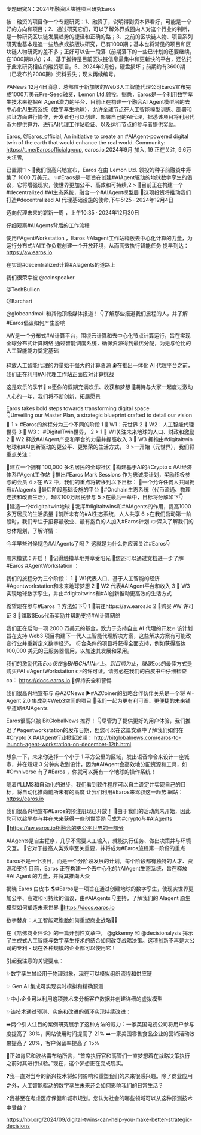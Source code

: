 专题研究N：2024年融资区块链项目研究Earos

按：融资的项目作一个专题研究：1、融资了，说明得到资本界看好，可能是一个好的方向和项目；2、通过研究它们，可以了解外界或圈内人对这个行业的判断，是一种研究区块链发展趋势的捷径和正确的路；3、之前的区块链人物、项目系列研究也基本是追一些热点或按版块研究，已有1000期；基本也将常见的项目和区块链人物研究的差不多；正好可以告一段落（前期落下的一些已计划的还要继续，在1000期以内）；4、基于推特是目前区块链信息最集中和更新快的平台，还依托于此来研究相应的融资项目。5、2024年2月份，硬盘损坏；前期约有3600期（已发布约2000期）资料丢失；现未再续编号。

PANews 12月4日消息，总部位于新加坡的Web3人工智能代理公司Earos宣布完成1000万美元Pre-Seed融资，Lemon Ltd.领投。据悉，Earos是一个利用数字孪生技术来挖掘AI Agent潜力的平台，目前正在构建一个融合AI Agent模型层的去中心化AI生态系统（数字孪生地球），允许全球节点在人工智能模型训练、部署和验证方面进行协作，开发者也可以创建、部署自己的AI代理，据悉该项目将利用代币为提供算力、进行AI代理工作站验证、以及运行节点的参与者提供奖励。

Earos,
@Earos_official,
An initiative to create an #AIAgent-powered digital twin of the earth that would enhance the real world. Community: https://t.me/Earosofficialgroup,
earos.io,2024年9月 加入,
19 正在关注,
9.6万 关注者,


已置顶:1 > 🎉我们很高兴地宣布，Earos 在由 Lemon Ltd. 领投的种子前融资中筹集了 1000 万美元。
💡#Eraos是一项旨在创建#AIAgent驱动的地球数字孪生的倡议，它将增强现实，使世界更加公平、高效和可持续,2 > 🚧目前正在构建一个#decentralized #AI生态系统，融合一个#AIAgent模型层
🚀这项投资将推动我们打造#decentralized AI 代理基础设施的使命,下午5:25 · 2024年12月4日

迈向代理未来的崭新一周
，上午10:35 · 2024年12月30日

仔细观察#AIAgents背后的工作流程

使用#AgentWorkstation
，Earos #AIagent工作站释放去中心化计算的力量，为运行分布式#AI工作负载创建一个开放环境，从而高效执行智能任务
提早到达： https://aw.earos.io

在实现#decentralized计算#AIagents的道路上

我们很荣幸被
@coinspeaker
 
@TechBullion
 
@Barchart
 
@globeandmail
和其他顶级媒体报道！
👇了解那些报道我们旅程的人，并了解#Earos倡议如何产生影响

AW是一个分布式#AI计算平台，围绕云计算和去中心化节点计算运行，旨在实现全球分布式计算网络
通过智能调度系统，确保资源得到最优分配，为无与伦比的人工智能能力奠定基础

释放人工智能代理的力量始于强大的计算资源
⛽️在推出一体化 AI 代理平台之前，我们正在利用#AI代理工作站正面应对计算挑战

这是欢乐的季节🎉
❄️愿你的假期充满欢乐、收获和梦想
🥳期待与大家一起度过激动人心的一年，我们将不断创新，拓展愿景

Earos takes bold steps towards transforming digital space  
👇Unveiling our Master Plan, a strategic blueprint crafted to detail our vision🧵
1 > #Earos的旅程分为三个不同的阶段
1 ⃣ W1：元世界
2 ⃣ W2：人工智能代理世界
3 ⃣ W3： #DigitalTwin世界，
2 >
1 ⃣ W1关注未来地球的人口、财政和激励
2 ⃣ W2 释放#AIAgent产品和平台的力量并提高收入
3 ⃣ W3 拥抱由#digitaltwin地球和#AI创新驱动的更公平、更繁荣的生活方式，
3 >一开始（元世界），我们将重点关注：

🔷建立一个拥有 100,000 多名居民的全球社区
🔷构建基于AI的#Crypto x #AI经济体系#Agent工作站
🔷推出#Earos Mark Sessions 作为忠诚度计划，奖励积极参与的会员
4 >在 W2 中，我们的重点将转移到以下目标：
🔷一个允许任何人共同拥有#AIagents
🔷最后阶段基础设施的平台
🔷#Onchain生态系统（代币流通、物理连接和改善生活），超过100万居民参与
5 >在最后一章中，目标将分解如下👇  
🔷建造一个#digitaltwin地球
🔷发挥#digitaltwins和#AIAgents的作用，提高1000多万居民的生活质量
🔷前所未有的#AI生态系统，人人共享
6 >在我们启动第一阶段时，我们专注于招募最敬业、最有抱负的人加入#Earos计划
👉深入了解我们的总体规划，了解详情：

今年早些时候褪色#AIAgents了吗？
这就是为什么你应该关注#Earos👇

周末模式：开启！
🌄记得触摸草地并享受阳光
🔗您还可以通过文档进一步了解#Earos #AgentWorkstation ：

我们的旅程分为三个阶段：
1 ⃣ W1代表人口、基于人工智能的经济#Agentworkstation和未来地球梦想
2 ⃣ W2 代表#AIAgent平台和收入
3 ⃣ W3 实现地球数字孪生，并由#digitaltwins和#AI创新推动更高效的生活方式

希望现在参与#Earos ？方法如下👇
1 ⃣前往https://aw.earos.io
2 ⃣购买 AW 许可证
3 ⃣赚取$Eos代币奖励并帮助支持#AI计算网络

我们正在启动一项 2000 万美元的基金，致力于支持自主 AI 代理的开发🔥
该计划旨在支持 Web3 项目构建下一代人工智能代理解决方案，这些解决方案有可能改变行业并重新定义数字经济。
符合条件的项目将获得全面支持，例如获得高达 100,000 美元的云服务器信用，以加速其发展和采用。

我们的激励代币$Eos仅在
@BNBCHAIN
✅上。到目前为止，赚取$Eos的最佳方式是购买#AI #AgentWorkstation
👉的许可证。请务必在我们的白皮书中仔细检查 ca： https://docs.earos.io
🙏保持安全和警惕

我们很高兴地宣布与
@AZCNews
▶️#AZCoiner的战略合作伙伴关系是一个将 AI-Agent 2.0 集成到#Web3空间的项目
🚀我们一起为更有利可图、更便捷的未来铺平道路#AIAgents

Earos很高兴被 BitGlobalNews 推荐！
👇尽管为了提供更好的用户体验，我们推迟了#agentworkstation的发布日期，但您可以在这篇文章中了解我们如何在#Crypto X #AIAgent行业掀起波澜： http://bitglobalnews.com/earos-to-launch-agent-workstation-on-december-12th.html

想象一下，未来你选择一个小于 1 平方公里的区域，发出语音命令来设计一座城市，并在短短 3 分钟内收到设计，因为#AIAgent会高效地分配资源和工具，如#Omniverse
有了#Earos ，你就可以拥有一个地球的操作系统！ 

随着#LLMS和自动化的进步，我们看到软件程序可以自主设定并实现自己的目标，将自动化推向前所未有的高度
让我们利用#Earos来驾驭这一趋势
網站： https://earos.io

我们很高兴地宣布#Earos的预注册现已开放！
🫵由于我们的活动尚未开始，因此您可以趁早参与并在未来获得一些创世奖励
👇成为#crypto与#AIAgents
🔗https://aw.earos.io相融合的更公平世界的一部分

AIAgents是自主程序，几乎不需要人工输入，就能执行任务、做出决策并与环境交互。
💠它对于提高人类效率至关重要，并将成为#Earos旅程第一阶段的重点

Earos不是一个项目，而是一个分阶段发展的计划，每个阶段都有独特的人才、资源和支持
目前，Earos 正在构建一个去中心化的#AIAgent生态系统，旨在释放#AI Agent 的力量，并将其推向大众

揭晓 Earos 白皮书
🌎#Earos是一项旨在通过创建地球的数字孪生，使现实世界更加公平、高效和可持续的倡议，由#AIAgents 
👇主持，了解我们的 AIagent 原生模型如何塑造未来世界
🔗https://docs.earos.io

数字替身：人工智能双胞胎如何重塑商业战略👩‍💻

在《哈佛商业评论》的一篇开创性文章中， 
@gkkenny
和
@decisionalysis
揭示了生成式人工智能与数字孪生技术的结合如何改变战略决策。这项创新不再是大公司的专利 - 现在各种规模的企业都可以使用它！

引起我注意的关键要点：

✨数字孪生曾经用于物理对象，现在可以模拟组织流程和供应链

✨ Gen AI 集成可实现实时模拟和精确预测

✨中小企业可以利用这项技术来分析客户数据并创建详细的虚拟模型

✨该技术通过预测、实施和改进的循环实现持续改进：

➡️两个引人注目的案例研究展示了这种方法的威力：一家英国电视公司将用户参与度提高了 30%，网站使用时间提高了 21%
➡️一家美国零售食品企业的营销活动效果提高了 20%，客户保留率提高了 15%

💭正如肯尼和波格雷布纳所言，“首席执行官和高管们一直梦想着在战略决策执行之前对其进行试验。”现在，这个梦想正在变成现实。

❓我一直对当今的新兴技术将如何影响和重塑我们的未来很感兴趣。除了商业应用之外，人工智能驱动的数字孪生未来还会如何影响我们的日常生活？

❓我甚至在考虑医疗保健和城市规划。您认为社会的哪些领域可以从这种预测技术中受益？

https://hbr.org/2024/09/digital-twins-can-help-you-make-better-strategic-decisions

